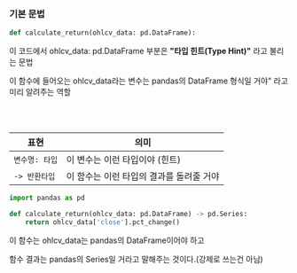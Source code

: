 ### 기본 문법
```py
def calculate_return(ohlcv_data: pd.DataFrame):
```
이 코드에서 ohlcv_data: pd.DataFrame 부분은 **"타입 힌트(Type Hint)"** 라고 불리는 문법

이 함수에 들어오는 ohlcv_data라는 변수는 pandas의 DataFrame 형식일 거야" 라고 미리 알려주는 역할

<br><br>

| 표현 | 의미 |
| --- | --- |
| `변수명: 타입` | 이 변수는 이런 타입이야 (힌트) |
| `-> 반환타입` | 이 함수는 이런 타입의 결과를 돌려줄 거야 |

```py
import pandas as pd

def calculate_return(ohlcv_data: pd.DataFrame) -> pd.Series:
    return ohlcv_data['close'].pct_change()
```
이 함수는 ohlcv_data는 pandas의 DataFrame이어야 하고

함수 결과는 pandas의 Series일 거라고 말해주는 것이다.(강제로 쓰는건 아님) 

<br><br>

